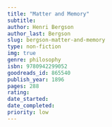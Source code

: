 ```yaml
---
title: "Matter and Memory"
subtitle: 
author: Henri Bergson
author_last: Bergson
slug: bergson-matter-and-memory
type: non-fiction
img: true
genre: philosophy
isbn: 9780942299052
goodreads_id: 865540
publish_year: 1896
pages: 288
rating: 
date_started:
date_completed:
priority: low
---
```

